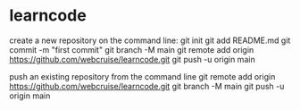 # learncode
create a new repository on the command line:
git init
git add README.md
git commit -m "first commit"
git branch -M main
git remote add origin https://github.com/webcruise/learncode.git
git push -u origin main

push an existing repository from the command line
git remote add origin https://github.com/webcruise/learncode.git
git branch -M main 
git push -u origin main
